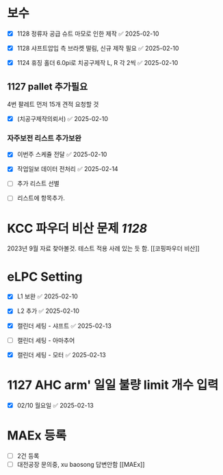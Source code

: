 
# 보수
- [x] 1128 정류자 공급 슈트 마모로 인한 제작 ✅ 2025-02-10
- [x] 1128 샤프트압입 측 브라켓 떨림, 신규 제작 필요 ✅ 2025-02-10

- [x] 1124 휴징 홀더 6.0pi로 치공구제작 L, R 각 2씩 ✅ 2025-02-10


## 1127 pallet 추가필요
4번 팔레트 먼저 15개 견적 요청할 것 
- [x] (치공구제작의뢰서) ✅ 2025-02-10

### 자주보전 리스트 추가보완
- [x] 이번주 스케쥴 전달 ✅ 2025-02-10
- [x] 작업일보 데이터 전처리 ✅ 2025-02-14
- [ ] 추가 리스트 선별
- [ ] 리스트에 항목추가.


# KCC 파우더 비산 문제 _1128_
2023년 9월 자료 찾아볼것. 테스트 적용 사례 있는 듯 함.
[[코핑파우더 비산]]

# eLPC Setting

- [x] L1 보완 ✅ 2025-02-10
- [x] L2 추가 ✅ 2025-02-10
- [x] 캘린더 세팅 - 샤프트 ✅ 2025-02-13
- [ ] 캘린더 세팅 - 아마추어
- [x] 캘린더 세팅 - 모터 ✅ 2025-02-13


# 1127 AHC arm' 일일 불량 limit 개수 입력
- [x] 02/10 월요일 ✅ 2025-02-13


# MAEx 등록
- [ ] 2건 등록
- [ ] 대전공장 문의중, xu baosong 답변안함
[[MAEx]]